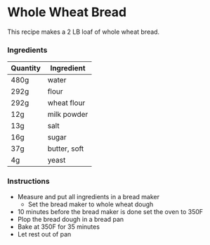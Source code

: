 # Whole Wheat Bread

This recipe makes a 2 LB loaf of whole wheat bread.

### Ingredients

| Quantity | Ingredient |
| -------- | ---------- |
| 480g | water |
| 292g | flour |
| 292g | wheat flour |
| 12g | milk powder |
| 13g | salt |
| 16g | sugar |
| 37g | butter, soft |
| 4g | yeast |

### Instructions

* Measure and put all ingredients in a bread maker
  * Set the bread maker to whole wheat dough
* 10 minutes before the bread maker is done set the oven to 350F
* Plop the bread dough in a bread pan
* Bake at 350F for 35 minutes
* Let rest out of pan
